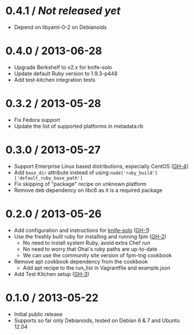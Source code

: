 # 0.4.1 / _Not released yet_

- Depend on libyaml-0-2 on Debianoids

# 0.4.0 / 2013-06-28

- Upgrade Berkshelf to v2.x for knife-solo
- Update default Ruby version to 1.9.3-p448
- Add test-kitchen integration tests

# 0.3.2 / 2013-05-28

- Fix Fedora support
- Update the list of supported platforms in metadata.rb

# 0.3.0 / 2013-05-27

- Support Enterprise Linux based distributions, especially CentOS ([GH-4])
- Add `base_dir` attribute instead of using `node['ruby_build']['default_ruby_base_path']`
- Fix skipping of "package" recipe on unknown platform
- Remove deb dependency on libc6 as it is a required package

# 0.2.0 / 2013-05-26

- Add configuration and instructions for [knife-solo](http://matschaffer.github.io/knife-solo/) ([GH-1])
- Use the freshly built ruby for installing and running fpm ([GH-2])
    - No need to install system Ruby, avoid extra Chef run
    - No need to worry that Ohai's ruby paths are up-to-date
    - We can use the community site version of fpm-tng cookbook
- Remove apt cookbook dependency from the cookbook
    - Add apt recipe to the run_list in Vagrantfile and example.json
- Add Test Kitchen setup ([GH-3])

# 0.1.0 / 2013-05-22

- Initial public release
- Supports so far only Debianoids, tested on Debian 6 & 7 and Ubuntu 12.04


[GH-1]:  https://github.com/reaktor/chef-ruby_pkg/issues/1  "Issue 1"
[GH-2]:  https://github.com/reaktor/chef-ruby_pkg/issues/2  "Issue 2"
[GH-3]:  https://github.com/reaktor/chef-ruby_pkg/issues/3  "Issue 3"
[GH-4]:  https://github.com/reaktor/chef-ruby_pkg/issues/4  "Issue 4"
